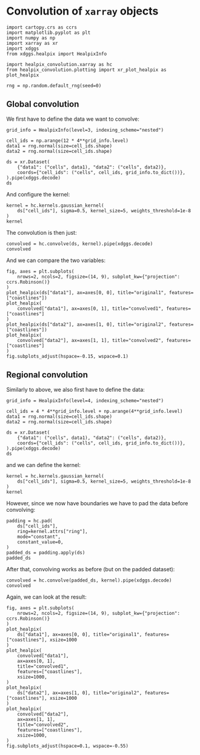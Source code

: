 # Convolution of `xarray` objects

```{jupyter-execute}
import cartopy.crs as ccrs
import matplotlib.pyplot as plt
import numpy as np
import xarray as xr
import xdggs
from xdggs.healpix import HealpixInfo

import healpix_convolution.xarray as hc
from healpix_convolution.plotting import xr_plot_healpix as plot_healpix

rng = np.random.default_rng(seed=0)
```

## Global convolution

We first have to define the data we want to convolve:

```{jupyter-execute}
grid_info = HealpixInfo(level=3, indexing_scheme="nested")

cell_ids = np.arange(12 * 4**grid_info.level)
data1 = rng.normal(size=cell_ids.shape)
data2 = rng.normal(size=cell_ids.shape)

ds = xr.Dataset(
    {"data1": ("cells", data1), "data2": ("cells", data2)},
    coords={"cell_ids": ("cells", cell_ids, grid_info.to_dict())},
).pipe(xdggs.decode)
ds
```

And configure the kernel:

```{jupyter-execute}
kernel = hc.kernels.gaussian_kernel(
    ds["cell_ids"], sigma=0.5, kernel_size=5, weights_threshold=1e-8
)
kernel
```

The convolution is then just:

```{jupyter-execute}
convolved = hc.convolve(ds, kernel).pipe(xdggs.decode)
convolved
```

And we can compare the two variables:

```{jupyter-execute}
fig, axes = plt.subplots(
    nrows=2, ncols=2, figsize=(14, 9), subplot_kw={"projection": ccrs.Robinson()}
)
plot_healpix(ds["data1"], ax=axes[0, 0], title="original1", features=["coastlines"])
plot_healpix(
    convolved["data1"], ax=axes[0, 1], title="convolved1", features=["coastlines"]
)
plot_healpix(ds["data2"], ax=axes[1, 0], title="original2", features=["coastlines"])
plot_healpix(
    convolved["data2"], ax=axes[1, 1], title="convolved2", features=["coastlines"]
)
fig.subplots_adjust(hspace=-0.15, wspace=0.1)
```

## Regional convolution

Similarly to above, we also first have to define the data:

```{jupyter-execute}
grid_info = HealpixInfo(level=4, indexing_scheme="nested")

cell_ids = 4 * 4**grid_info.level + np.arange(4**grid_info.level)
data1 = rng.normal(size=cell_ids.shape)
data2 = rng.normal(size=cell_ids.shape)

ds = xr.Dataset(
    {"data1": ("cells", data1), "data2": ("cells", data2)},
    coords={"cell_ids": ("cells", cell_ids, grid_info.to_dict())},
).pipe(xdggs.decode)
ds
```

and we can define the kernel:

```{jupyter-execute}
kernel = hc.kernels.gaussian_kernel(
    ds["cell_ids"], sigma=0.5, kernel_size=5, weights_threshold=1e-8
)
kernel
```

However, since we now have boundaries we have to pad the data before convolving:

```{jupyter-execute}
padding = hc.pad(
    ds["cell_ids"],
    ring=kernel.attrs["ring"],
    mode="constant",
    constant_value=0,
)
padded_ds = padding.apply(ds)
padded_ds
```

After that, convolving works as before (but on the padded dataset):

```{jupyter-execute}
convolved = hc.convolve(padded_ds, kernel).pipe(xdggs.decode)
convolved
```

Again, we can look at the result:

```{jupyter-execute}
fig, axes = plt.subplots(
    nrows=2, ncols=2, figsize=(14, 9), subplot_kw={"projection": ccrs.Robinson()}
)
plot_healpix(
    ds["data1"], ax=axes[0, 0], title="original1", features=["coastlines"], xsize=1000
)
plot_healpix(
    convolved["data1"],
    ax=axes[0, 1],
    title="convolved1",
    features=["coastlines"],
    xsize=1000,
)
plot_healpix(
    ds["data2"], ax=axes[1, 0], title="original2", features=["coastlines"], xsize=1000
)
plot_healpix(
    convolved["data2"],
    ax=axes[1, 1],
    title="convolved2",
    features=["coastlines"],
    xsize=1000,
)
fig.subplots_adjust(hspace=0.1, wspace=-0.55)
```
